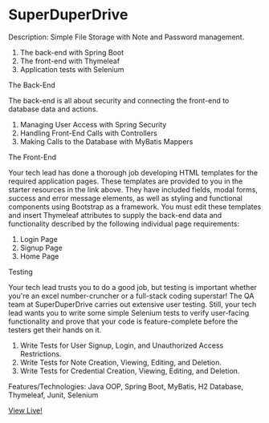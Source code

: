 # SuperDuperDrive
Description: Simple File Storage with Note and Password management.


1. The back-end with Spring Boot
2. The front-end with Thymeleaf
3. Application tests with Selenium

The Back-End

The back-end is all about security and connecting the front-end to database data and actions.
1. Managing User Access with Spring Security
2. Handling Front-End Calls with Controllers
3. Making Calls to the Database with MyBatis Mappers

The Front-End

Your tech lead has done a thorough job developing HTML templates for the required application pages. These templates are provided to you in the starter resources in the link above. They have included fields, modal forms, success and error message elements, as well as styling and functional components using Bootstrap as a framework. You must edit these templates and insert Thymeleaf attributes to supply the back-end data and functionality described by the following individual page requirements:
1. Login Page
2. Signup Page
3. Home Page

Testing

Your tech lead trusts you to do a good job, but testing is important whether you're an excel number-cruncher or a full-stack coding superstar! The QA team at SuperDuperDrive carries out extensive user testing. Still, your tech lead wants you to write some simple Selenium tests to verify user-facing functionality and prove that your code is feature-complete before the testers get their hands on it.
1. Write Tests for User Signup, Login, and Unauthorized Access Restrictions.
2. Write Tests for Note Creation, Viewing, Editing, and Deletion.
3. Write Tests for Credential Creation, Viewing, Editing, and Deletion.

Features/Technologies:
Java OOP, Spring Boot, MyBatis, H2 Database, Thymeleaf, Junit, Selenium

<a href="https://matt.zapto.org/domenico/java/p0/index.html" target="_blank">View Live!</a>
